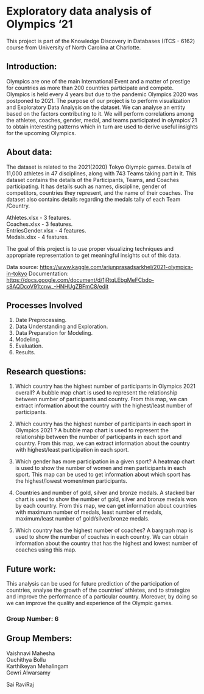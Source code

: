 # Exploratory data analysis of Olympics ‘21

This project is part of the Knowledge Discovery in Databases (ITCS - 6162) course from University of North Carolina at Charlotte.

## Introduction:
Olympics are one of the main International Event and a matter of prestige for countries as more than 200 countries participate and compete. Olympics is held every 4 years but due to the pandemic Olympics 2020 was postponed to 2021. The purpose of our project is to perform visualization and Exploratory Data Analysis on the dataset. We can analyse an entity based on the factors contributing to it. We will perform correlations among the athletes, coaches, gender, medal, and teams participated in olympics’21 to obtain interesting patterns which in turn are used to derive useful insights for the upcoming Olympics.

## About data:
The dataset is related to the 2021(2020) Tokyo Olympic games. Details of 11,000 athletes in 47 disciplines, along with 743 Teams taking part in it.
This dataset contains the details of the Participants, Teams, and Coaches participating. It has details such as names, discipline, gender of competitors, countries they represent, and the name of their coaches.
The dataset also contains details regarding the medals tally of each Team /Country.

Athletes.xlsx - 3 features.  
Coaches.xlsx - 3 features.  
EntriesGender.xlsx - 4 features.  
Medals.xlsx - 4 features.  

The goal of this project is to use proper visualizing techniques and appropriate representation to get meaningful insights out of this data.

Data source: https://www.kaggle.com/arjunprasadsarkhel/2021-olympics-in-tokyo
Documentation: https://docs.google.com/document/d/1jRtqLEbgMeFCbdo-s8AQDcoV91tcnw_-HNHUgZBFmC8/edit

## Processes Involved
1. Date Preprocessing.  
2. Data Understanding and Exploration.  
3. Data Preparation for Modeling.  
4. Modeling.  
5. Evaluation.
6. Results.  

## Research questions:
1. Which country has the highest number of participants in Olympics 2021 overall?
A bubble map chart is used to represent the relationship between number of participants and country. From this map, we can extract information about the country with the highest/least number of participants.
 
2. Which country has the highest number of participants in each sport in Olympics 2021 ?
A bubble map chart is used to represent the relationship between the number of participants in each sport and country. From this map, we can extract information about the country with highest/least participation in each sport.

3. Which gender has more participation in a given sport?
A heatmap chart is used to show the number of women and men participants in each sport. This map can be used to get information about which sport has the highest/lowest women/men participants.

4. Countries and number of gold, silver and bronze medals.
A stacked bar chart is used to show the number of gold, silver and bronze medals won by each country. From this map, we can get information about countries with maximum number of medals, least number of medals, maximum/least number of gold/silver/bronze medals.

5. Which country has the highest number of coaches?
A bargraph map is used to show the number of coaches in each country. We can obtain information about the country that has the highest and lowest number of coaches using this map.

## Future work:
This analysis can be used for future prediction of the participation of countries, analyse the growth of the countries’ athletes, and to strategize and improve the performance of a particular country. Moreover, by doing so we can improve the quality and experience of the Olympic games.

### Group Number: 6

## Group Members:
Vaishnavi Mahesha  
Ouchithya Bollu  
Karthikeyan Mehalingam  
Gowri Alwarsamy

Sai RaviRaj

